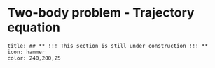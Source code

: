 # Two-body problem - Trajectory equation

```ad-note
title: ## ** !!! This section is still under construction !!! **
icon: hammer
color: 240,200,25
```